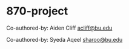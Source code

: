 # 870-project

Co-authored-by: Aiden Cliff <acliff@bu.edu>



Co-authored-by: Syeda Aqeel <sharoo@bu.edu>
